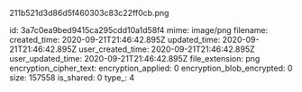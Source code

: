 211b521d3d86d5f460303c83c22ff0cb.png

id: 3a7c0ea9bed9415ca295cdd10a1d58f4
mime: image/png
filename: 
created_time: 2020-09-21T21:46:42.895Z
updated_time: 2020-09-21T21:46:42.895Z
user_created_time: 2020-09-21T21:46:42.895Z
user_updated_time: 2020-09-21T21:46:42.895Z
file_extension: png
encryption_cipher_text: 
encryption_applied: 0
encryption_blob_encrypted: 0
size: 157558
is_shared: 0
type_: 4